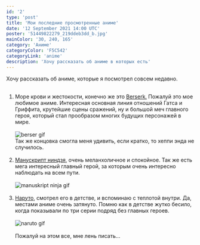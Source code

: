```yaml
---
id: '2'
type: 'post'
title: 'Мои последние просмотренные аниме'
date: '12 September 2021 14:00 UTC'
poster: '51449822279_219ddeb3dd_b.jpg'
mainColor: '30, 240, 165'
category: 'Аниме'
categoryColor: 'F5C542'
categoryLink: 'anime'
description: 'Хочу рассказать об аниме в которых есть'
---
```


Хочу рассказать об аниме, которые я посмотрел совсем недавно.
<br/>
<br/>

1. Море крови и жестокости, конечно же это <a href="https://ru.wikipedia.org/wiki/%D0%91%D0%B5%D1%80%D1%81%D0%B5%D1%80%D0%BA_(%D0%BC%D0%B0%D0%BD%D0%B3%D0%B0)" >Berserk.</a> Пожалуй это мое любимое аниме. Интересная основная линия отношений Гатса и Гриффита, крутейшие сцены сражений, ну и большой меч главного героя, который стал прообразом многих будущих персонажей в мире.
   <br/>
   <br/>
   <img src="https://i.imgur.com/7mTLHjv.gif" alt="berser gif" />
   <br/>
   Так же концовка смогла меня удивить, если кратко, то хеппи энда не случилось.
   <br/>
   <br/>
2. <a href="https://ru.wikipedia.org/wiki/%D0%9C%D0%B0%D0%BD%D1%83%D1%81%D0%BA%D1%80%D0%B8%D0%BF%D1%82_%D0%BD%D0%B8%D0%BD%D0%B4%D0%B7%D1%8F">Манускрипт ниндзя</a>, очень меланхоличное и спокойное. Так же есть мега интересный главный герой, за которым очень интересно наблюдать на всем пути.
   <br/>
   <br/>
   <img src="https://i.pinimg.com/originals/04/6b/88/046b887234fb93d5416ff8668edb4a29.gif" alt="manuskript ninja gif" />
   <br/>
   <br/>
3. <a href="https://ru.wikipedia.org/wiki/%D0%9D%D0%B0%D1%80%D1%83%D1%82%D0%BE" >Наруто</a>, смотрел его в детстве, и вспоминаю с теплотой внутри. Да, местами аниме очень затянуто. Помню как в детстве жутко бесило, когда показывали по три серии подряд без главных героев.
   <br/>
   <br/>
   <img src="https://thumbs.gfycat.com/PlainFriendlyFowl-size_restricted.gif" alt="naruto gif" />
   <br/>
   <br/>
   Пожалуй на этом все, мне лень писать...
